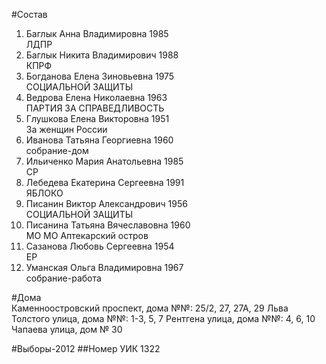 #Состав
1. Баглык Анна Владимировна 1985   
    ЛДПР
2. Баглык Никита Владимирович 1988   
    КПРФ
3. Богданова Елена Зиновьевна 1975   
    СОЦИАЛЬНОЙ ЗАЩИТЫ
4. Ведрова Елена Николаевна 1963   
    ПАРТИЯ ЗА СПРАВЕДЛИВОСТЬ
5. Глушкова Елена Викторовна 1951   
    За женщин России
6. Иванова Татьяна Георгиевна 1960   
    собрание-дом
7. Ильиченко Мария Анатольевна 1985   
    СР
8. Лебедева Екатерина Сергеевна 1991   
    ЯБЛОКО
9. Писанин Виктор Александрович 1956   
    СОЦИАЛЬНОЙ ЗАЩИТЫ
10. Писанина Татьяна Вячеславовна 1960   
    МО МО Аптекарский остров
11. Сазанова Любовь Сергеевна 1954   
    ЕР
12. Уманская Ольга Владимировна 1967   
    собрание-работа

#Дома  
Каменноостровский проспект, дома №№: 25/2, 27, 27А, 29 Льва Толстого улица, дома №№: 1-3, 5, 7 Рентгена улица, дома №№: 4, 6, 10 Чапаева улица, дом № 30

#Выборы-2012
##Номер УИК
1322
